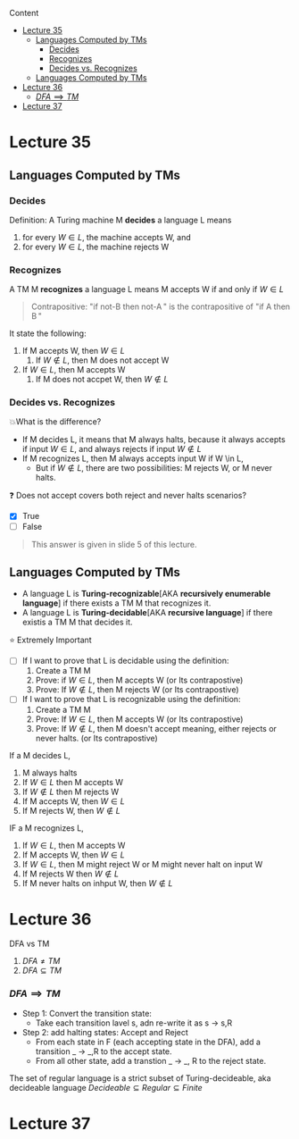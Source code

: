 Content
- [Lecture 35](#lecture-35)
  - [Languages Computed by TMs](#languages-computed-by-tms)
    - [Decides](#decides)
    - [Recognizes](#recognizes)
    - [Decides vs. Recognizes](#decides-vs-recognizes)
  - [Languages Computed by TMs](#languages-computed-by-tms-1)
- [Lecture 36](#lecture-36)
    - [$DFA \implies TM$](#dfa-implies-tm)
- [Lecture 37](#lecture-37)
# Lecture 35

## Languages Computed by TMs

### Decides
Definition: A Turing machine M __decides__ a language L means 
1. for every $W \in L$, the machine accepts W, and 
2. for every $W \in L$, the machine rejects  W

### Recognizes
A TM M __recognizes__ a language L means M accepts W if and only if $W \in L$

> Contrapositive: "if not-B then not-A " is the contrapositive of "if A then B "

It state the following:
1. If M accepts W, then $W \in L$
   1. If $W \notin L$, then M does not accept W
2. If $W \in L$, then M accepts W
   1. If M does not accpet W, then $W\notin L$


### Decides vs. Recognizes
:boom:What is the difference?
- If M decides L, it means that M always halts, because it always accepts if input $W \in L$, and always rejects if input $W \notin L$
- If M recognizes L, then M always accepts input W if W \in L,
  - But if $W \notin L$, there are two possibilities: M rejects W, or M never halts.

:question: Does not accept covers both reject and never halts scenarios?
- [x] True
- [ ] False
> This answer is given in slide 5 of this lecture.

## Languages Computed by TMs
- A language L is __Turing-recognizable__[AKA __recursively enumerable language__] if there exists a TM M that recognizes it. 
- A language L is __Turing-decidable__[AKA __recursive language__] if there existis a TM M that decides it.

:star: Extremely Important
- [ ] If I want to prove that L is decidable using the definition:
  1.  Create a TM M
  2.  Prove: if $W \in L$, then M accepts W (or Its contrapostive)
  3.  Prove: If $W \notin L$, then M rejects W (or Its contrapostive)
- [ ] If I want to prove that L is recognizable using the definition:
  1.  Create a TM M
  2.  Prove: If $W \in L$, then M accepts W (or Its contrapostive)
  3.  Prove: If $W \notin L$, then M doesn't accept meaning, either rejects or never halts. (or Its contrapostive)


If a M decides L, 
1. M always halts
2. If $W \in L$ then M accepts W
3. If $W \notin L$ then M rejects W
4. If M accepts W, then $W \in L$
5. If M rejects W, then $W \notin L$

IF a M recognizes L,
1. If $W \in L$, then M accepts W
2. If M accepts W, then $W \in L$
3. If $W \in L$, then M might reject W or M might never halt on input W
4. If M rejects W then $W \notin L$
5. If  M never halts on inhput W, then $W \notin L$


# Lecture 36

DFA vs TM
1. $DFA \not ={TM}$
2. $DFA \subseteq TM$

### $DFA \implies TM$
- Step 1: Convert the transition state:
  - Take each transition lavel s, adn re-write it as s &rarr; s,R
- Step 2: add halting states: Accept and Reject
  - From each state in F (each accepting state in the DFA), add a transition _ &rarr; _,R to the accept state.
  - From all other state, add a transtion _ &rarr; _, R to the reject state.


The set of regular language is a strict subset of Turing-decideable, aka decideable language
$Decideable \subseteq Regular \subseteq Finite$

# Lecture 37
